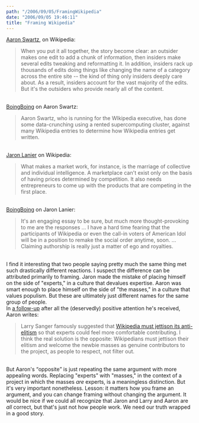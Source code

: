 ```yaml
---
path: "/2006/09/05/FramingWikipedia" 
date: "2006/09/05 19:46:11" 
title: "Framing Wikipedia" 
---
```

<a href="http://www.aaronsw.com/weblog/whowriteswikipedia">Aaron Swartz</a>, on Wikipedia:<br><blockquote>When you put it all together, the story become clear: an outsider makes one edit to add a chunk of information, then insiders make several edits tweaking and reformatting it. In addition, insiders rack up thousands of edits doing things like changing the name of a category across the entire site -- the kind of thing only insiders deeply care about. As a result, insiders account for the vast majority of the edits. But it's the outsiders who provide nearly all of the content.</blockquote><br><a href="http://www.boingboing.net/2006/09/04/how_wikipedia_entrie.html">BoingBoing</a> on Aaron Swartz:<br><blockquote>Aaron Swartz, who is running for the WIkipedia executive, has done some data-crunching using a rented supercomputing cluster, against many Wikipedia entries to determine how Wikipedia entries get written.</blockquote><br><a href="http://www.edge.org/3rd_culture/lanier06/lanier06_index.html">Jaron Lanier</a> on Wikipedia:<br><blockquote>What makes a market work, for instance, is the marriage of collective and individual intelligence. A marketplace can't exist only on the basis of having prices determined by competition. It also needs entrepreneurs to come up with the products that are competing in the first place.</blockquote><br><a href="http://www.boingboing.net/2006/06/10/responses_to_jaron_l.html">BoingBoing</a> on Jaron Lanier:<br><blockquote>It's an engaging essay to be sure, but much more thought-provoking to me are the responses &#8230; I have a hard time fearing that the participants of Wikipedia or even the call-in voters of American Idol will be in a position to remake the social order anytime, soon. &#8230; Claiming authorship is really just a matter of ego and royalties.</blockquote><br>I find it interesting that two people saying pretty much the same thing met such drastically different reactions. I suspect the difference can be attributed primarily to framing. Jaron made the mistake of placing himself on the side of "experts," in a culture that devalues expertise. Aaron was smart enough to place himself on the side of "the masses," in a culture that values populism. But these are ultimately just different names for the same group of people.<br>In <a href="http://www.aaronsw.com/weblog/whowritescomments">a follow-up</a> after all the (deservedly) positive attention he's received, Aaron writes:<br><blockquote>Larry Sanger famously suggested that <a href="http://www.kuro5hin.org/story/2004/12/30/142458/25">Wikipedia must jettison its anti-elitism</a> so that experts could feel more comfortable contributing. I think the real solution is the opposite: Wikipedians must jettison their elitism and welcome the newbie masses as genuine contributors to the project, as people to respect, not filter out.</blockquote><br>But Aaron's <q>opposite</q> is just repeating the same argument with more appealing words. Replacing "experts" with "masses," in the context of a project in which the masses *are* experts, is a meaningless distinction. But it's very important nonetheless. Lesson: it matters how you frame an argument, and you can change framing without changing the argument. It would be nice if we could all recognize that Jaron and Larry and Aaron are *all* correct, but that's just not how people work. We need our truth wrapped in a good story.